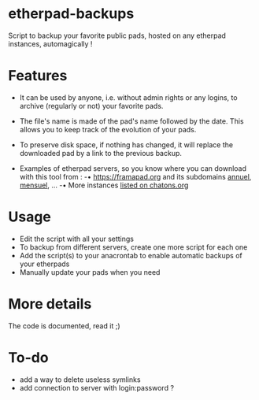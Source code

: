 # etherpad-backups
Script to backup your favorite public pads, hosted on any etherpad instances, automagically !

# Features
- It can be used by anyone, i.e. without admin rights or any logins, to archive (regularly or not) your favorite pads.

- The file's name is made of the pad's name followed by the date. This allows you to keep track of the evolution of your pads.

- To preserve disk space, if nothing has changed, it will replace the downloaded pad by a link to the previous backup.

- Examples of etherpad servers, so you know where you can download with this tool from :
    -• https://framapad.org and its subdomains [annuel](https://annuel.framapad.org), [mensuel](https://mensuel.framapad.org), ...
    -• More instances [listed on chatons.org](https://www.chatons.org/search/by-service?service_type_target_id=All&field_alternatives_aux_services_target_id=All&field_software_target_id=224&field_is_shared_value=All&title=) 


# Usage
- Edit the script with all your settings
- To backup from different servers, create one more script for each one 
- Add the script(s) to your anacrontab to enable automatic backups of your etherpads
- Manually update your pads when you need

# More details
The code is documented, read it ;)


# To-do
- add a way to delete useless symlinks
- add connection to server with login:password ?
